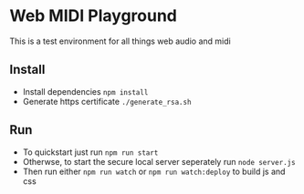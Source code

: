 # Web MIDI Playground

This is a test environment for all things web audio and midi

## Install

* Install dependencies `npm install`
* Generate https certificate `./generate_rsa.sh`

## Run

* To quickstart just run `npm run start`
* Otherwse, to start the secure local server seperately run `node server.js`
* Then run either `npm run watch` or `npm run watch:deploy` to build js and css